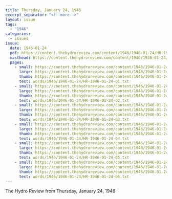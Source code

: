 ```yaml
---
title: Thursday, January 24, 1946
excerpt_separator: "<!--more-->"
layout: issue
tags:
  - "1946"
categories:
  - issues
issue:
  date: 1946-01-24
  pdf: https://content.thehydroreview.com/content/1946/1946-01-24/HR-1946-01-24.pdf
  masthead: https://content.thehydroreview.com/content/1946/1946-01-24/masthead/HR-1946-01-24.jpg
  pages:
    - small: https://content.thehydroreview.com/content/1946/1946-01-24/small/HR-1946-01-24-01.jpg
      large: https://content.thehydroreview.com/content/1946/1946-01-24/large/HR-1946-01-24-01.jpg
      thumb: https://content.thehydroreview.com/content/1946/1946-01-24/thumbnails/HR-1946-01-24-01.jpg
      text: words/1946/1946-01-24/HR-1946-01-24-01.txt
    - small: https://content.thehydroreview.com/content/1946/1946-01-24/small/HR-1946-01-24-02.jpg
      large: https://content.thehydroreview.com/content/1946/1946-01-24/large/HR-1946-01-24-02.jpg
      thumb: https://content.thehydroreview.com/content/1946/1946-01-24/thumbnails/HR-1946-01-24-02.jpg
      text: words/1946/1946-01-24/HR-1946-01-24-02.txt
    - small: https://content.thehydroreview.com/content/1946/1946-01-24/small/HR-1946-01-24-03.jpg
      large: https://content.thehydroreview.com/content/1946/1946-01-24/large/HR-1946-01-24-03.jpg
      thumb: https://content.thehydroreview.com/content/1946/1946-01-24/thumbnails/HR-1946-01-24-03.jpg
      text: words/1946/1946-01-24/HR-1946-01-24-03.txt
    - small: https://content.thehydroreview.com/content/1946/1946-01-24/small/HR-1946-01-24-04.jpg
      large: https://content.thehydroreview.com/content/1946/1946-01-24/large/HR-1946-01-24-04.jpg
      thumb: https://content.thehydroreview.com/content/1946/1946-01-24/thumbnails/HR-1946-01-24-04.jpg
      text: words/1946/1946-01-24/HR-1946-01-24-04.txt
    - small: https://content.thehydroreview.com/content/1946/1946-01-24/small/HR-1946-01-24-05.jpg
      large: https://content.thehydroreview.com/content/1946/1946-01-24/large/HR-1946-01-24-05.jpg
      thumb: https://content.thehydroreview.com/content/1946/1946-01-24/thumbnails/HR-1946-01-24-05.jpg
      text: words/1946/1946-01-24/HR-1946-01-24-05.txt
    - small: https://content.thehydroreview.com/content/1946/1946-01-24/small/HR-1946-01-24-06.jpg
      large: https://content.thehydroreview.com/content/1946/1946-01-24/large/HR-1946-01-24-06.jpg
      thumb: https://content.thehydroreview.com/content/1946/1946-01-24/thumbnails/HR-1946-01-24-06.jpg
      text: words/1946/1946-01-24/HR-1946-01-24-06.txt
---
```


The Hydro Review from Thursday, January 24, 1946

<!--more-->

